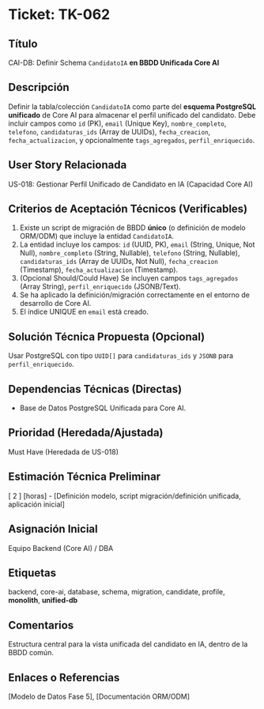 # Ticket: TK-062

## Título
CAI-DB: Definir Schema `CandidatoIA` **en BBDD Unificada Core AI**

## Descripción
Definir la tabla/colección `CandidatoIA` como parte del **esquema PostgreSQL unificado** de Core AI para almacenar el perfil unificado del candidato. Debe incluir campos como `id` (PK), `email` (Unique Key), `nombre_completo`, `telefono`, `candidaturas_ids` (Array de UUIDs), `fecha_creacion`, `fecha_actualizacion`, y opcionalmente `tags_agregados`, `perfil_enriquecido`.

## User Story Relacionada
US-018: Gestionar Perfil Unificado de Candidato en IA (Capacidad Core AI)

## Criterios de Aceptación Técnicos (Verificables)
1.  Existe un script de migración de BBDD **único** (o definición de modelo ORM/ODM) que incluye la entidad `CandidatoIA`.
2.  La entidad incluye los campos: `id` (UUID, PK), `email` (String, Unique, Not Null), `nombre_completo` (String, Nullable), `telefono` (String, Nullable), `candidaturas_ids` (Array de UUIDs, Not Null), `fecha_creacion` (Timestamp), `fecha_actualizacion` (Timestamp).
3.  (Opcional Should/Could Have) Se incluyen campos `tags_agregados` (Array String), `perfil_enriquecido` (JSONB/Text).
4.  Se ha aplicado la definición/migración correctamente en el entorno de desarrollo de Core AI.
5.  El índice UNIQUE en `email` está creado.

## Solución Técnica Propuesta (Opcional)
Usar PostgreSQL con tipo `UUID[]` para `candidaturas_ids` y `JSONB` para `perfil_enriquecido`.

## Dependencias Técnicas (Directas)
* Base de Datos PostgreSQL Unificada para Core AI.

## Prioridad (Heredada/Ajustada)
Must Have (Heredada de US-018)

## Estimación Técnica Preliminar
[ 2 ] [horas] - [Definición modelo, script migración/definición unificada, aplicación inicial]

## Asignación Inicial
Equipo Backend (Core AI) / DBA

## Etiquetas
backend, core-ai, database, schema, migration, candidate, profile, **monolith**, **unified-db**

## Comentarios
Estructura central para la vista unificada del candidato en IA, dentro de la BBDD común.

## Enlaces o Referencias
[Modelo de Datos Fase 5], [Documentación ORM/ODM]